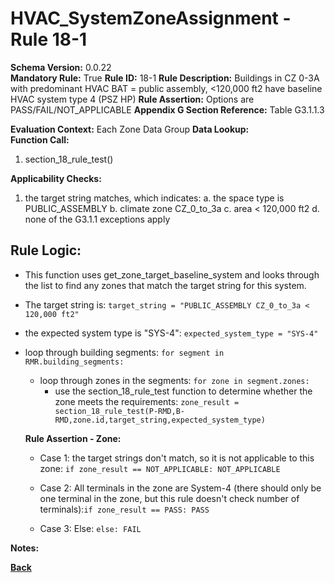 # HVAC_SystemZoneAssignment - Rule 18-1
**Schema Version:** 0.0.22  
**Mandatory Rule:** True
**Rule ID:** 18-1
**Rule Description:** Buildings in CZ 0-3A with predominant HVAC BAT = public assembly, <120,000 ft2 have baseline HVAC system type 4 (PSZ HP)
**Rule Assertion:** Options are PASS/FAIL/NOT_APPLICABLE
**Appendix G Section Reference:** Table G3.1.1.3

**Evaluation Context:** Each Zone Data Group
**Data Lookup:**   
**Function Call:** 

1. section_18_rule_test()


**Applicability Checks:**
1. the target string matches, which indicates:
	a. the space type is PUBLIC_ASSEMBLY
	b. climate zone CZ_0_to_3a
	c. area < 120,000 ft2
	d. none of the G3.1.1 exceptions apply

## Rule Logic:  
- This function uses get_zone_target_baseline_system and looks through the list to find any zones that match the target string for this system.
- The target string is: `target_string = "PUBLIC_ASSEMBLY CZ_0_to_3a < 120,000 ft2"`
- the expected system type is "SYS-4": `expected_system_type = "SYS-4"`

- loop through building segments: `for segment in RMR.building_segments:`
	- loop through zones in the segments: `for zone in segment.zones:`
		- use the section_18_rule_test function to determine whether the zone meets the requirements: `zone_result = section_18_rule_test(P-RMD,B-RMD,zone.id,target_string,expected_system_type)`

  **Rule Assertion - Zone:**

  - Case 1: the target strings don't match, so it is not applicable to this zone: `if zone_result == NOT_APPLICABLE: NOT_APPLICABLE`
  - Case 2: All terminals in the zone are System-4 (there should only be one terminal in the zone, but this rule doesn't check number of terminals):`if zone_result == PASS: PASS`

  - Case 3: Else: `else: FAIL`

**Notes:**

**[Back](../_toc.md)**
